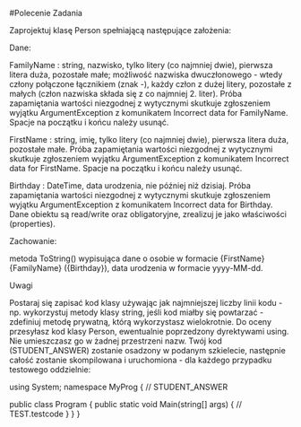 #Polecenie Zadania

Zaprojektuj klasę Person spełniającą następujące założenia:

Dane:

FamilyName : string, nazwisko, tylko litery (co najmniej dwie), pierwsza litera duża, pozostałe małe; możliwość nazwiska dwuczłonowego - wtedy człony połączone łącznikiem (znak -), każdy człon z dużej litery, pozostałe z małych (człon nazwiska składa się z co najmniej 2. liter). Próba zapamiętania wartości niezgodnej z wytycznymi skutkuje zgłoszeniem wyjątku ArgumentException z komunikatem Incorrect data for FamilyName. Spacje na początku i końcu należy usunąć.

FirstName : string, imię, tylko litery (co najmniej dwie), pierwsza litera duża, pozostałe małe. Próba zapamiętania wartości niezgodnej z wytycznymi skutkuje zgłoszeniem wyjątku ArgumentException z komunikatem Incorrect data for FirstName. Spacje na początku i końcu należy usunąć.

Birthday : DateTime, data urodzenia, nie później niż dzisiaj. Próba zapamiętania wartości niezgodnej z wytycznymi skutkuje zgłoszeniem wyjątku ArgumentException z komunikatem Incorrect data for Birthday.
Dane obiektu są read/write oraz obligatoryjne, zrealizuj je jako właściwości (properties).

Zachowanie:

metoda ToString() wypisująca dane o osobie w formacie {FirstName} {FamilyName} ({Birthday}), data urodzenia w formacie yyyy-MM-dd.

Uwagi

Postaraj się zapisać kod klasy używając jak najmniejszej liczby linii kodu - np. wykorzystuj metody klasy string, jeśli kod miałby się powtarzać - zdefiniuj metodę prywatną, którą wykorzystasz wielokrotnie.
Do oceny przesyłasz kod klasy Person, ewentualnie poprzedzony dyrektywami using. Nie umieszczasz go w żadnej przestrzeni nazw. Twój kod (STUDENT_ANSWER) zostanie osadzony w podanym szkielecie, następnie całość zostanie skompilowana i uruchomiona - dla każdego przypadku testowego oddzielnie:

using System;
namespace MyProg 
{
  // STUDENT_ANSWER

  public class Program
  {
    public static void Main(string[] args) 
    {
      // TEST.testcode
    }
  }
}